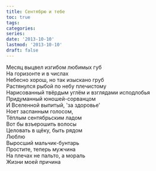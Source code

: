 ```yaml
---
title: Сентябрю и тебе
toc: true
tags:
categories:
series:
date: '2013-10-10'
lastmod: '2013-10-10'
draft: false
---
```


<!--more-->

Месяц выцвел изгибом любимых губ \
На горизонте и в числах \
Небесно хорош, но так изыскано груб \
Растянулся рыбой по небу плечистому \
Нарисованный твёрдым углём и взглядами исподлобья \
Придуманный юношей-сорванцом \
И Вселенной выпитый, 'за здоровье' \
Ноет заспанным голосом, \
Тёплым сентябрьским ладом \
Вот бы взъерошить волосы \
Целовать в щёку, быть рядом \
Люблю \
Выросший мальчик-бунтарь \
Простите, теперь мужчина \
На плечах не пальто, а мораль \
Жизни моей причина 
